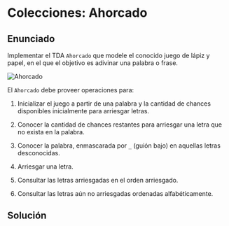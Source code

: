 # Colecciones: Ahorcado

## Enunciado

Implementar el TDA `Ahorcado` que modele el conocido juego de lápiz y papel, 
en el que el objetivo es adivinar una palabra o frase.

![Ahorcado][ahorcado]

El `Ahorcado` debe proveer operaciones para:

1. Inicializar el juego a partir de una palabra y la cantidad de chances disponibles
   inicialmente para arriesgar letras.
   
2. Conocer la cantidad de chances restantes para arriesgar una letra que no 
   exista en la palabra.
   
3. Conocer la palabra, enmascarada por `_` (guión bajo) en aquellas letras
   desconocidas.
   
4. Arriesgar una letra.

5. Consultar las letras arriesgadas en el orden arriesgado. 

6. Consultar las letras aún no arriesgadas ordenadas alfabéticamente.
   
## Solución


[ahorcado]: http://upload.wikimedia.org/wikipedia/commons/5/5f/Ahoracado_%28juego%29_-_2.gif "Ahorcado"
